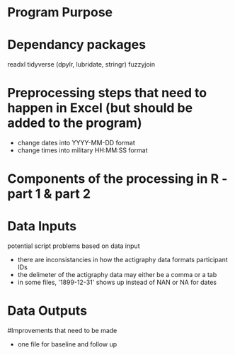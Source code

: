 # Program Purpose

# Dependancy packages
readxl
tidyverse (dpylr, lubridate, stringr)
fuzzyjoin

# Preprocessing steps that need to happen in Excel (but should be added to the program)
- change dates into YYYY-MM-DD format
- change times into military HH:MM:SS format

# Components of the processing in R - part 1 & part 2

# Data Inputs

potential script problems based on data input 
- there are inconsistancies in how the actigraphy data formats participant IDs
- the delimeter of the actigraphy data may either be a comma or a tab
- in some files, '1899-12-31' shows up instead of NAN or NA for dates

# Data Outputs

#Improvements that need to be made
- one file for baseline and follow up
